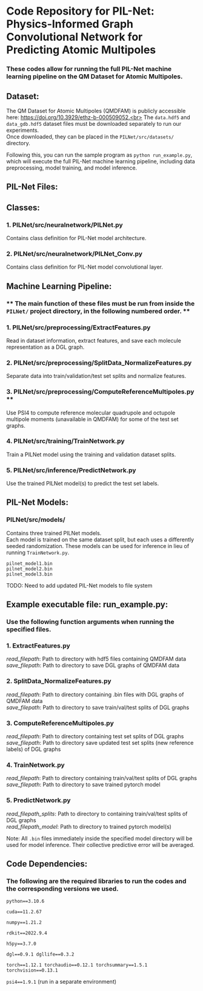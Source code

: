 # Code Repository for PIL-Net: Physics-Informed Graph Convolutional Network for Predicting Atomic Multipoles

### These codes allow for running the full PIL-Net machine learning pipeline on the QM Dataset for Atomic Multipoles.

## Dataset:

The QM Dataset for Atomic Multipoles (QMDFAM) is publicly accessible here: https://doi.org/10.3929/ethz-b-000509052.<br>
The `data.hdf5` and `data_gdb.hdf5` dataset files must be downloaded separately to run our experiments.<br>
Once downloaded, they can be placed in the `PILNet/src/datasets/` directory.<br>

Following this, you can run the sample program as `python run_example.py`, which will execute the full PIL-Net machine learning pipeline,
including data preprocessing, model training, and model inference.

## PIL-Net Files:

## Classes:

### 1. PILNet/src/neuralnetwork/PILNet.py
Contains class definition for PIL-Net model architecture.

### 2. PILNet/src/neuralnetwork/PILNet_Conv.py
Contains class definition for PIL-Net model convolutional layer.

## Machine Learning Pipeline:

### ** The main function of these files must be run from inside the `PILNet/` project directory, in the following numbered order. **

### 1. PILNet/src/preprocessing/ExtractFeatures.py
Read in dataset information, extract features, and save each molecule representation as a DGL graph.

### 2. PILNet/src/preprocessing/SplitData_NormalizeFeatures.py
Separate data into train/validation/test set splits and normalize features.

### 3. PILNet/src/preprocessing/ComputeReferenceMultipoles.py **
Use PSI4 to compute reference molecular quadrupole and octupole multipole moments (unavailable in QMDFAM)
for some of the test set graphs.

### 4. PILNet/src/training/TrainNetwork.py
Train a PILNet model using the training and validation dataset splits.

### 5. PILNet/src/inference/PredictNetwork.py
Use the trained PILNet model(s) to predict the test set labels.

## PIL-Net Models:
### PILNet/src/models/
Contains three trained PILNet models.<br>
Each model is trained on the same dataset split, but each uses a differently seeded randomization.
These models can be used for inference in lieu of running `TrainNetwork.py`.

`pilnet_model1.bin`<br>
`pilnet_model2.bin`<br>
`pilnet_model3.bin`<br>

TODO: Need to add updated PIL-Net models to file system

## Example executable file: run_example.py:

### Use the following function arguments when running the specified files.

### 1. ExtractFeatures.py
<i>read_filepath</i>: Path to directory with hdf5 files containing QMDFAM data<br>
<i>save_filepath</i>: Path to directory to save DGL graphs of QMDFAM data<br>

### 2. SplitData_NormalizeFeatures.py
<i>read_filepath</i>: Path to directory containing .bin files with DGL graphs of QMDFAM data<br>
<i>save_filepath</i>: Path to directory to save train/val/test splits of DGL graphs<br>

### 3. ComputeReferenceMultipoles.py
<i>read_filepath</i>: Path to directory containing test set splits of DGL graphs<br>
<i>save_filepath</i>: Path to directory save updated test set splits (new reference labels) of DGL graphs<br>

### 4. TrainNetwork.py
<i>read_filepath</i>: Path to directory containing train/val/test splits of DGL graphs<br>
<i>save_filepath</i>: Path to directory to save trained pytorch model<br>

### 5. PredictNetwork.py
<i>read_filepath_splits</i>: Path to directory to containing train/val/test splits of DGL graphs<br>
<i>read_filepath_model</i>: Path to directory to trained pytorch model(s)<br>

Note: All `.bin` files immediately inside the specified model directory will be used for model inference.
Their collective predictive error will be averaged.

## Code Dependencies:

### The following are the required libraries to run the codes and the corresponding versions we used.

`python==3.10.6`

`cuda==11.2.67`

`numpy==1.21.2`

`rdkit==2022.9.4`

`h5py==3.7.0`

`dgl==0.9.1 dgllife==0.3.2`

`torch==1.12.1 torchaudio==0.12.1 torchsummary==1.5.1 torchvision==0.13.1`

`psi4==1.9.1` (run in a separate environment)